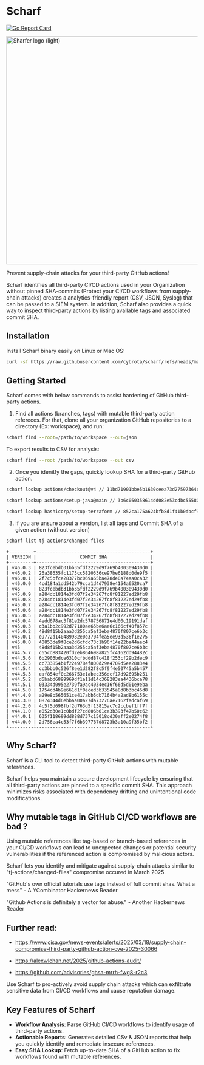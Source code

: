 # Scharf
[![Go Report Card](https://goreportcard.com/badge/github.com/cybrota/scharf)](https://goreportcard.com/report/github.com/cybrota/scharf)

<picture width="500">
  <source
    width="600"
    media="(prefers-color-scheme: dark)"
    src="https://github.com/cybrota/sharfer/blob/main/scharf-logo-d.png"
    alt="Scarfer logo (dark)"
  />
  <img
    width="600"
    src="https://github.com/cybrota/sharfer/blob/main/scharf-logo-l.png"
    alt="Sharfer logo (light)"
  />
</picture>


Prevent supply-chain attacks for your third-party GitHub actions!


Scharf identifies all third-party CI/CD actions used in your Organization without pinned SHA-commits (Protect your CI/CD workflows from supply-chain attacks) creates a analytics-friendly report (CSV, JSON, Syslog) that can be passed to a SIEM system. In addition, Scharf also provides a quick way to inspect third-party actions by listing available tags and associated commit SHA.

## Installation

Install Scharf binary easily on Linux or Mac OS:

```sh
curl -sf https://raw.githubusercontent.com/cybrota/scharf/refs/heads/main/install.sh | sh
```

## Getting Started
Scharf comes with below commands to assist hardening of GitHub third-party actions.

1. Find all actions (branches, tags) with mutable third-party action refereces. For that, clone all your organization GitHub repositories to a directory (Ex: workspace), and run:

```sh
scharf find --root=/path/to/workspace --out=json
```

To export results to CSV for analysis:

```sh
scharf find --root /path/to/workspace --out csv
```

2. Once you idenitfy the gaps, quickly lookup SHA for a third-party GitHub action.
```sh
scharf lookup actions/checkout@v4 // 11bd71901bbe5b1630ceea73d27597364c9af683

scharf lookup actions/setup-java@main // 3b6c050358614dd082e53cdbc55580431fc4e437

scharf lookup hashicorp/setup-terraform // 852ca175a624bfb8d1f41b0dbcf92b3556fbc25f, pins main branch as default
```

3. If you are unsure about a version, list all tags and Commit SHA of a given action (without version)
```sh
scharf list tj-actions/changed-files
```

```ascii
+---------+------------------------------------------+
| VERSION |                COMMIT SHA                |
+---------+------------------------------------------+
| v46.0.3 | 823fcebdb31bb35fdf2229d9f769b400309430d0 |
| v46.0.2 | 26a38635fc1173cc5820336ce97be6188d0de9f5 |
| v46.0.1 | 2f7c5bfce28377bc069a65ba478de0a74aa0ca32 |
| v46.0.0 | 4cd184a1dd542b79cca1d4d7938e4154a6520ca7 |
| v46     | 823fcebdb31bb35fdf2229d9f769b400309430d0 |
| v45.0.9 | a284dc1814e3fd07f2e34267fc8f81227ed29fb8 |
| v45.0.8 | a284dc1814e3fd07f2e34267fc8f81227ed29fb8 |
| v45.0.7 | a284dc1814e3fd07f2e34267fc8f81227ed29fb8 |
| v45.0.6 | a284dc1814e3fd07f2e34267fc8f81227ed29fb8 |
| v45.0.5 | a284dc1814e3fd07f2e34267fc8f81227ed29fb8 |
| v45.0.4 | 4edd678ac3f81e2dc578756871e4d00c19191daf |
| v45.0.3 | c3a1bb2c992d77180ae65be6ae6c166cf40f857c |
| v45.0.2 | 48d8f15b2aaa3d255ca5af3eba4870f807ce6b3c |
| v45.0.1 | e9772d140489982e0e3704fea5ee93d536f1e275 |
| v45.0.0 | 40853de9f8ce2d6cfdc73c1b96f14e22ba44aec4 |
| v45     | 48d8f15b2aaa3d255ca5af3eba4870f807ce6b3c |
| v44.5.7 | c65cd883420fd2eb864698a825fc4162dd94482c |
| v44.5.6 | 6b2903bdce6310cfbddd87c418f253cf29b2dec9 |
| v44.5.5 | cc733854b1f224978ef800d29e4709d5ee2883e4 |
| v44.5.4 | cc3bbb0c526f8ee1d282f8c5f9f4e50745a5b457 |
| v44.5.3 | eaf854ef0c266753e1abec356dcf17d92695b251 |
| v44.5.2 | d6babd6899969df1a11d14c368283ea4436bca78 |
| v44.5.1 | 03334d095e2739fa9ac4034ec16f66d5d01e9eba |
| v44.5.0 | 1754cd4b9e661d1f0eced3b33545a8d8b3bc46d8 |
| v44.4.0 | a29e8b565651ce417abb5db7164b4a2ad8b6155c |
| v44.3.0 | 0874344d6ebbaa00a27da73276ae7162fadcaf69 |
| v44.2.0 | 4c5f5d698fbf2d763d5f13815ac7c2ccbef1ff7f |
| v44.1.0 | e052d30e1c0bdf27cd806b01ca3b393f47b50c62 |
| v44.0.1 | 635f118699dd888d737c15018cd30aff2e0274f8 |
| v44.0.0 | 2d756ea4c53f7f6b397767d8723b3a10a9f35bf2 |
+---------+------------------------------------------+
```

## Why Scharf?

Scharf is a CLI tool to detect third-party GitHub actions with mutable references.

Scharf helps you maintain a secure development lifecycle by ensuring that all third-party actions are pinned to a specific commit SHA. This approach minimizes risks associated with dependency drifting and unintentional code modifications.

## Why mutable tags in GitHub CI/CD workflows are bad ?

Using mutable references like tag-based or branch-based references in your CI/CD workflows can lead to unexpected changes or potential security vulnerabilities if the referenced action is compromised by malicious actors.

Scharf lets you identify and mitigate against supply-chain attacks similar to "tj-actions/changed-files" compromise occured in March 2025.

"GitHub's own official tutorials use tags instead of full commit shas. What a mess" - A YCombinator Hackernews Reader

"Github Actions is definitely a vector for abuse." - Another Hackernews Reader

## Further read:
*  https://www.cisa.gov/news-events/alerts/2025/03/18/supply-chain-compromise-third-party-github-action-cve-2025-30066

* https://alexwlchan.net/2025/github-actions-audit/

* https://github.com/advisories/ghsa-mrrh-fwg8-r2c3


Use Scharf to pro-actively avoid supply chain attacks which can exfiltrate sensitive data from CI/CD workflows and cause reputation damage.

## Key Features of Scharf

* **Workflow Analysis**: Parse GitHub CI/CD workflows to identify usage of third-party actions.
* **Actionable Reports**: Generates detailed CSv & JSON reports that help you quickly identify and remediate insecure references.
* **Easy SHA Lookup**: Fetch up-to-date SHA of a GitHub action to fix workflows found with mutable references.
